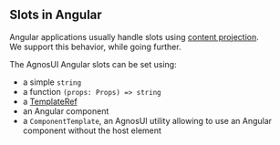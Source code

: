 ## Slots in Angular

Angular applications usually handle slots using [content projection](https://angular.dev/guide/components/content-projection).  
We support this behavior, while going further.

The AgnosUI Angular slots can be set using:

- a simple `string`
- a function `(props: Props) => string`
- a [TemplateRef](https://angular.io/api/core/TemplateRef)
- an Angular component
- a `ComponentTemplate`, an AgnosUI utility allowing to use an Angular component without the host element
